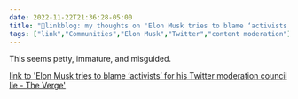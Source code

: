 ```yaml
---
date: 2022-11-22T21:36:28-05:00
title: "🔗linkblog: my thoughts on 'Elon Musk tries to blame ‘activists’ for his Twitter moderation council lie - The Verge'"
tags: ["link","Communities","Elon Musk","Twitter","content moderation"]
---
```

This seems petty, immature, and misguided.  
 

[link to 'Elon Musk tries to blame ‘activists’ for his Twitter moderation council lie - The Verge'](https://www.theverge.com/2022/11/22/23474381/elon-musk-twitter-moderation-council-activist-promise)
